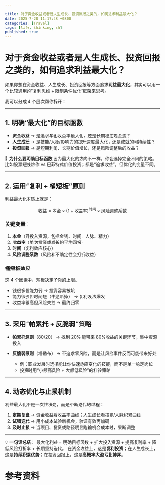 ```yaml
---

title: 对于资金收益或者是人生成长、投资回报之类的，如何追求利益最大化？
date: 2025-7-28 11:17:38 +0800
categories: [Travel]
tags: [life, thinking, sh]
published: true
---
```


# 对于资金收益或者是人生成长、投资回报之类的，如何追求利益最大化？

如果你想在资金收益、人生成长、投资回报等方面追求**利益最大化**，其实可以用一个比较通用的“复利思维 + 限制条件优化”框架来思考。

我可以分成 4 个层次帮你拆开：

---

## 1. 明确“最大化”的目标函数

* **资金收益** → 是追求年化收益率最大化，还是长期稳定现金流？
* **人生成长** → 是技能/人脉/影响力的提升速度最大化，还是成就的可持续性？
* **投资回报** → 是短期利润、长期价值增长，还是风险调整后的收益？

📌 **为什么要明确目标函数**
因为最大化的方向不一样，你会选择完全不同的策略。
比如股票短线炒作 vs 巴菲特式价值投资；都是“追求收益”，但优化的变量不同。

---

## 2. 运用“复利 + 桶短板”原则

利益最大化本质上就是：

$$
\text{收益} = \text{本金} \times (1 + \text{收益率})^{\text{时间}} \times \text{风险调整系数}
$$

### 关键变量：

1. **本金**（可投入资源，包括金钱、时间、人脉、精力）
2. **收益率**（单次投资或成长的平均回报）
3. **时间**（复利效应核心）
4. **风险调整系数**（风险和不确定性会打折收益）

### 桶短板效应

这 4 个因素中，短板决定了你的上限。

* 钱很多但能力弱 → 投资容易被坑
* 能力很强但时间短（中途断掉） → 复利没法爆发
* 收益率很高但风险失控 → 最终归零

---

## 3. 采用“帕累托 + 反脆弱”策略

* **帕累托原则**（80/20） → 找到 20% 能带来 80%收益的关键环节，集中资源投入
* **反脆弱原则**（塔勒布） → 不追求零风险，而是让风险事件反而可能带来好处

  * 例：职业发展时选择能让你快速适应变化的技能，而不是单一稳定岗位
  * 投资时用“小额高风险 + 大额低风险”的杠铃策略

---

## 4. 动态优化与止损机制

利益最大化不是一次性决定，而是不断迭代的过程：

1. **定期复盘** → 资金收益看收益率曲线；人生成长看技能/人脉积累曲线
2. **试错迭代** → 用小成本试验新机会，验证有效再加码
3. **及时止损** → 当项目、投资或路径明显跑输机会成本时，果断调整

---

💡 **一句话总结**：
最大化利益 = 明确目标函数 + 扩大投入资源 + 提高复利率 + 降低风险打折率 + 长期坚持迭代。
在资金收益上，这是**复利投资**；在人生成长上，这是**持续积累优势**；在投资回报上，这是**高概率大盈亏比博弈**。


# 参考资料

